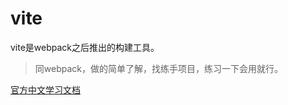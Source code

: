 # vite

vite是webpack之后推出的构建工具。
>同webpack，做的简单了解，找练手项目，练习一下会用就行。

[官方中文学习文档](https://cn.vitejs.dev/guide/)
